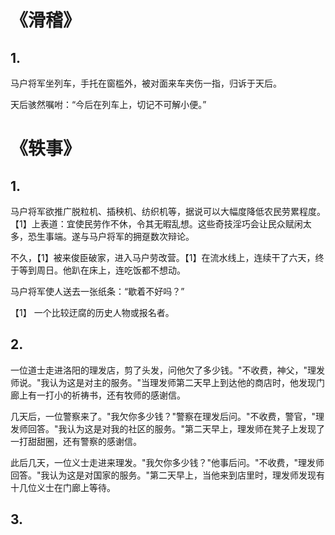 # 《滑稽》

## 1.

马户将军坐列车，手托在窗槛外，被对面来车夹伤一指，归诉于天后。

天后骇然嘱咐：“今后在列车上，切记不可解小便。”

# 《轶事》

## 1.

马户将军欲推广脱粒机、插秧机、纺织机等，据说可以大幅度降低农民劳累程度。【1】上表道：宜使民劳作不休，令其无暇乱想。这些奇技淫巧会让民众赋闲太多，恐生事端。遂与马户将军的拥趸数次辩论。

不久，【1】被来俊臣破家，进入马户劳改营。【1】在流水线上，连续干了六天，终于等到周日。他趴在床上，连吃饭都不想动。

马户将军使人送去一张纸条：“歇着不好吗？”

【1】 一个比较迂腐的历史人物或报名者。

## 2.

一位道士走进洛阳的理发店，剪了头发，问他欠了多少钱。"不收费，神父，"理发师说。"我认为这是对主的服务。"当理发师第二天早上到达他的商店时，他发现门廊上有一打小的祈祷书，还有牧师的感谢信。

几天后，一位警察来了。"我欠你多少钱？"警察在理发后问。"不收费，警官，"理发师回答。"我认为这是对我的社区的服务。"第二天早上，理发师在凳子上发现了一打甜甜圈，还有警察的感谢信。

此后几天，一位义士走进来理发。"我欠你多少钱？"他事后问。"不收费，"理发师回答。"我认为这是对国家的服务。"第二天早上，当他来到店里时，理发师发现有十几位义士在门廊上等待。

## 3. 
